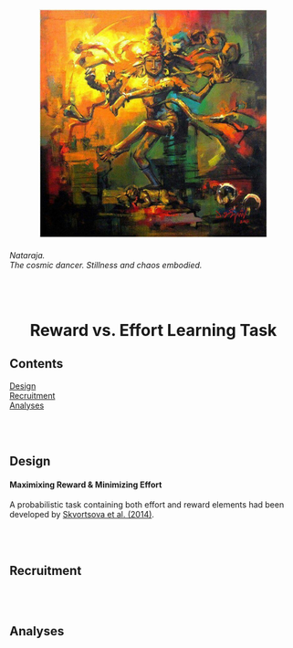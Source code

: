 <p align="center"> <img width="400" src="task.jpeg" alt="triumvirate"> </p>

###### *Nataraja.*<br>*The cosmic dancer. Stillness and chaos embodied.*
<br>

<h1 align="center"> Reward vs. Effort Learning Task </h1>

## Contents
[Design](task.md#design)<br>
[Recruitment](task.md#recruitment)<br>
[Analyses](task.md#analyses)<br>

<br>
<br>

## Design
#### Maximixing Reward & Minimizing Effort
A probabilistic task containing both effort and reward elements had been developed by [Skvortsova et al. (2014)](https://doi.org/10.1523/JNEUROSCI.1350-14.2014).

<br>
<br>

## Recruitment

<br>
<br>

## Analyses

<br>
<br>
